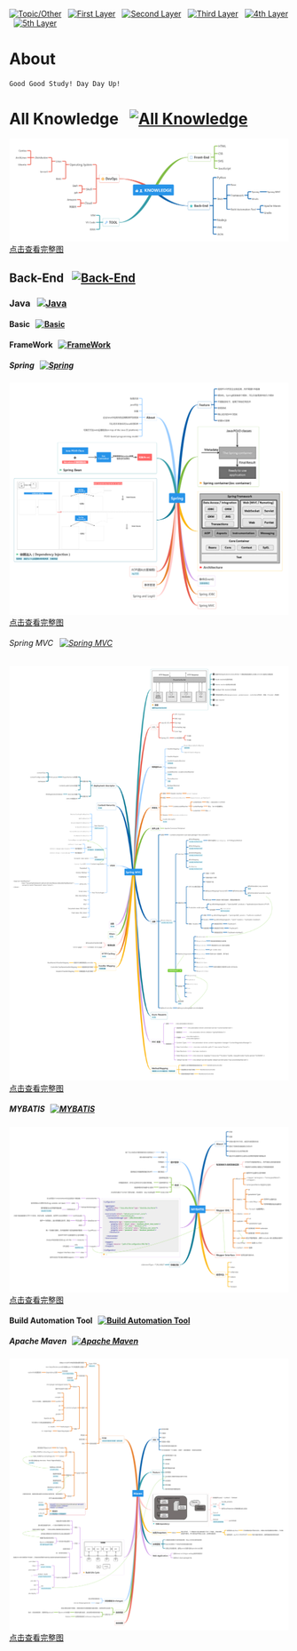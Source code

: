 [![Topic/Other](https://img.shields.io/badge/Topic\/Other-blue-blue.svg)](#) &nbsp;  [![First Layer](https://img.shields.io/badge/First_Layer-green-green.svg)](#) &nbsp;  [![Second Layer](https://img.shields.io/badge/Second_Layer-red-red.svg)](#) &nbsp;  [![Third Layer](https://img.shields.io/badge/Third_Layer-yellow-yellow.svg)](#) &nbsp;  [![4th Layer](https://img.shields.io/badge/4th_Layer-orange-orange.svg)](#) &nbsp;  [![5th Layer](https://img.shields.io/badge/5th_Layer-blue-blue.svg)](#)

# About

    Good Good Study! Day Day Up!

# All Knowledge &nbsp; [![All Knowledge](https://img.shields.io/badge/All_Knowledge-ing-blue.svg)](#)

[![All Knowledge](./Knowledge.png)点击查看完整图](https://www.processon.com/embed/mind/5a5d6f17e4b0332f1531cbc6)

<!-- ## Front-End &nbsp; [![Front-End](https://img.shields.io/badge/Front_End-ing-green.svg)](#) -->

<!-- ### HTML &nbsp; [![HTML](https://img.shields.io/badge/HTML-ing-red.svg)](#)

### CSS &nbsp; [![CSS](https://img.shields.io/badge/CSS-ing-red.svg)](#)

### JavaScript &nbsp; [![JavaScript](https://img.shields.io/badge/JavaScript-ing-red.svg)](#)

### SVG &nbsp; [![SVG](https://img.shields.io/badge/SVG-ing-red.svg)](#) -->

## Back-End &nbsp; [![Back-End](https://img.shields.io/badge/Back_End-ing-green.svg)](/Back-End/)

### Java &nbsp; [![Java](https://img.shields.io/badge/Java-ing-red.svg)](/Back-End/Java/)

#### Basic &nbsp; [![Basic](https://img.shields.io/badge/Basic-ing-yellow.svg)](/Back-End/Java/Basic/)

#### FrameWork  &nbsp; [![FrameWork](https://img.shields.io/badge/FrameWork-ing-yellow.svg)](/Back-End/Java/FrameWork/)

##### Spring &nbsp; [![Spring](https://img.shields.io/badge/Spring-ing-orange.svg)](/Back-End/Java/FrameWork/Spring)

[![Spring](./Back-End/Java/FrameWork/Spring/Spring.png)点击查看完整图](https://www.processon.com/embed/mind/5a5dedffe4b0a447b9a92ee0)

###### Spring MVC &nbsp; [![Spring MVC](https://img.shields.io/badge/Spring_MVC-ing-blue.svg)](/Back-End/Java/FrameWork/Spring/Spring-MVC)

[![Spring](./Back-End/Java/FrameWork/Spring/Spring-MVC/Spring-MVC.png)点击查看完整图](https://www.processon.com/embed/mind/5a65db10e4b0abe85d6851e2)

##### MYBATIS &nbsp; [![MYBATIS](https://img.shields.io/badge/MYBATIS-ing-orange.svg)](/Back-End/Java/FrameWork/MYBATIS)

[![MYBATIS](./Back-End/Java/FrameWork/MYBATIS/MYBATIS.png)点击查看完整图](https://www.processon.com/embed/mind/5a688d75e4b0d57f1c7b4f37)

#### Build Automation Tool &nbsp; [![Build Automation Tool](https://img.shields.io/badge/Build_Automation_Tool-ing-yellow.svg)](/Back-End/Java/BuildAutomationTool/)

##### Apache Maven &nbsp; [![Apache Maven](https://img.shields.io/badge/Apache_Maven-ing-orange.svg)](/Back-End/Java/BuildAutomationTool/Maven/)

[![Apache Maven](./Back-End/Java/BuildAutomationTool/Maven/Maven.png)点击查看完整图](https://www.processon.com/embed/mind/5a655904e4b0332f153fc9c9)